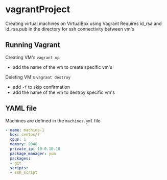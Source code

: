 # vagrantProject

Creating virtual machines on VirtualBox using Vagrant
Requires id_rsa and id_rsa.pub in the directory for ssh connectivity between vm's

## Running Vagrant

Creating VM's  `vagrant up`
 - add the name of the vm to create specific vm's 
 
Deleting VM's `vagrant destroy`  
 - add `-f` to skip confirmation  
 - add the name of the vm to destroy specific vm's  

## YAML file

Machines are defined in the `machines.yml` file 
```yaml
- name: machine-1
  box: centos/7
  cpus: 1
  memory: 2048
  private_ip: 10.0.10.10
  package_manager: yum
  packages:
  - git
  scripts:
  - ssh_script
```
